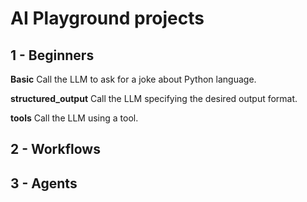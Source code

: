 # AI Playground projects

## 1 - Beginners

**Basic**
Call the LLM to ask for a joke about Python language.

**structured_output**
Call the LLM specifying the desired output format.

**tools**
Call the LLM using a tool.

## 2 - Workflows

## 3 - Agents